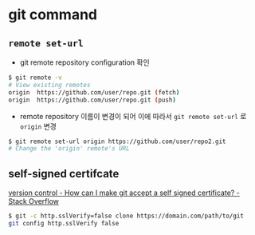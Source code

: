 # git command

## `remote set-url`

- git remote repository configuration 확인

```bash
$ git remote -v
# View existing remotes
origin  https://github.com/user/repo.git (fetch)
origin  https://github.com/user/repo.git (push)
```

- remote repository 이름이 변경이 되어 이에 따라서 `git remote set-url` 로 `origin` 변경

```bash
$ git remote set-url origin https://github.com/user/repo2.git
# Change the 'origin' remote's URL
```


## self-signed certifcate

[version control - How can I make git accept a self signed certificate? - Stack Overflow](http://stackoverflow.com/questions/11621768/how-can-i-make-git-accept-a-self-signed-certificate)

```bash
$ git -c http.sslVerify=false clone https://domain.com/path/to/git
git config http.sslVerify false
```

